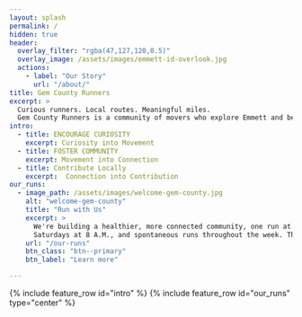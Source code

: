 ```yaml
---
layout: splash
permalink: /
hidden: true
header:
  overlay_filter: "rgba(47,127,120,0.5)"
  overlay_image: /assets/images/emmett-id-overlook.jpg
  actions:
    - label: "Our Story"
      url: "/about/"
title: Gem County Runners
excerpt: >
  Curious runners. Local routes. Meaningful miles. 
  Gem County Runners is a community of movers who explore Emmett and beyond—one stride, one story, one shared path at a time.
intro:
  - title: ENCOURAGE CURIOSITY
    excerpt: Curiosity into Movement
  - title: FOSTER COMMUNITY
    excerpt: Movement into Connection
  - title: Contribute Locally
    excerpt:  Connection into Contribution
our_runs:
  - image_path: /assets/images/welcome-gem-county.jpg
    alt: "welcome-gem-county"
    title: "Run with Us"
    excerpt: >
      We're building a healthier, more connected community, one run at a time. Join us Mondays at 6 A.M.,
      Saturdays at 8 A.M., and spontaneous runs throughout the week. There's always a place for your pace!
    url: "/our-runs"
    btn_class: "btn--primary"
    btn_label: "Learn more"

---
```

{% include feature_row id="intro" %}
{% include feature_row id="our_runs" type="center" %}
